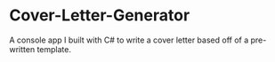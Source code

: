 # Cover-Letter-Generator
A console app I built with C# to write a cover letter based off of a pre-written template.
